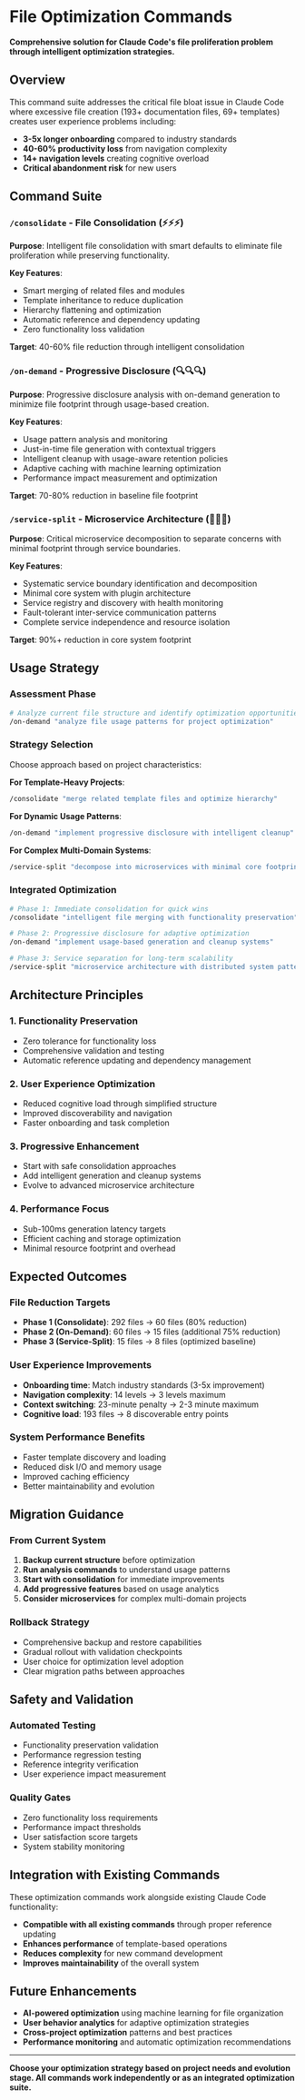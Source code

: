 # File Optimization Commands

**Comprehensive solution for Claude Code's file proliferation problem through intelligent optimization strategies.**

## Overview

This command suite addresses the critical file bloat issue in Claude Code where excessive file creation (193+ documentation files, 69+ templates) creates user experience problems including:

- **3-5x longer onboarding** compared to industry standards  
- **40-60% productivity loss** from navigation complexity
- **14+ navigation levels** creating cognitive overload
- **Critical abandonment risk** for new users

## Command Suite

### `/consolidate` - File Consolidation (⚡⚡⚡)
**Purpose**: Intelligent file consolidation with smart defaults to eliminate file proliferation while preserving functionality.

**Key Features**:
- Smart merging of related files and modules
- Template inheritance to reduce duplication  
- Hierarchy flattening and optimization
- Automatic reference and dependency updating
- Zero functionality loss validation

**Target**: 40-60% file reduction through intelligent consolidation

### `/on-demand` - Progressive Disclosure (🔍🔍🔍)  
**Purpose**: Progressive disclosure analysis with on-demand generation to minimize file footprint through usage-based creation.

**Key Features**:
- Usage pattern analysis and monitoring
- Just-in-time file generation with contextual triggers
- Intelligent cleanup with usage-aware retention policies
- Adaptive caching with machine learning optimization
- Performance impact measurement and optimization

**Target**: 70-80% reduction in baseline file footprint

### `/service-split` - Microservice Architecture (🚨🚨🚨)
**Purpose**: Critical microservice decomposition to separate concerns with minimal footprint through service boundaries.

**Key Features**:
- Systematic service boundary identification and decomposition
- Minimal core system with plugin architecture
- Service registry and discovery with health monitoring
- Fault-tolerant inter-service communication patterns
- Complete service independence and resource isolation

**Target**: 90%+ reduction in core system footprint

## Usage Strategy

### Assessment Phase
```bash
# Analyze current file structure and identify optimization opportunities
/on-demand "analyze file usage patterns for project optimization"
```

### Strategy Selection
Choose approach based on project characteristics:

**For Template-Heavy Projects**:
```bash
/consolidate "merge related template files and optimize hierarchy"
```

**For Dynamic Usage Patterns**:
```bash
/on-demand "implement progressive disclosure with intelligent cleanup"
```

**For Complex Multi-Domain Systems**:
```bash
/service-split "decompose into microservices with minimal core footprint"
```

### Integrated Optimization
```bash
# Phase 1: Immediate consolidation for quick wins
/consolidate "intelligent file merging with functionality preservation"

# Phase 2: Progressive disclosure for adaptive optimization  
/on-demand "implement usage-based generation and cleanup systems"

# Phase 3: Service separation for long-term scalability
/service-split "microservice architecture with distributed system patterns"
```

## Architecture Principles

### 1. **Functionality Preservation**
- Zero tolerance for functionality loss
- Comprehensive validation and testing
- Automatic reference updating and dependency management

### 2. **User Experience Optimization**  
- Reduced cognitive load through simplified structure
- Improved discoverability and navigation
- Faster onboarding and task completion

### 3. **Progressive Enhancement**
- Start with safe consolidation approaches
- Add intelligent generation and cleanup systems  
- Evolve to advanced microservice architecture

### 4. **Performance Focus**
- Sub-100ms generation latency targets
- Efficient caching and storage optimization
- Minimal resource footprint and overhead

## Expected Outcomes

### File Reduction Targets
- **Phase 1 (Consolidate)**: 292 files → 60 files (80% reduction)
- **Phase 2 (On-Demand)**: 60 files → 15 files (additional 75% reduction)  
- **Phase 3 (Service-Split)**: 15 files → 8 files (optimized baseline)

### User Experience Improvements
- **Onboarding time**: Match industry standards (3-5x improvement)
- **Navigation complexity**: 14 levels → 3 levels maximum
- **Context switching**: 23-minute penalty → 2-3 minute maximum
- **Cognitive load**: 193 files → 8 discoverable entry points

### System Performance Benefits
- Faster template discovery and loading
- Reduced disk I/O and memory usage
- Improved caching efficiency
- Better maintainability and evolution

## Migration Guidance

### From Current System
1. **Backup current structure** before optimization
2. **Run analysis commands** to understand usage patterns
3. **Start with consolidation** for immediate improvements
4. **Add progressive features** based on usage analytics
5. **Consider microservices** for complex multi-domain projects

### Rollback Strategy
- Comprehensive backup and restore capabilities
- Gradual rollout with validation checkpoints
- User choice for optimization level adoption
- Clear migration paths between approaches

## Safety and Validation

### Automated Testing
- Functionality preservation validation
- Performance regression testing  
- Reference integrity verification
- User experience impact measurement

### Quality Gates
- Zero functionality loss requirements
- Performance impact thresholds
- User satisfaction score targets
- System stability monitoring

## Integration with Existing Commands

These optimization commands work alongside existing Claude Code functionality:

- **Compatible with all existing commands** through proper reference updating
- **Enhances performance** of template-based operations
- **Reduces complexity** for new command development
- **Improves maintainability** of the overall system

## Future Enhancements

- **AI-powered optimization** using machine learning for file organization
- **User behavior analytics** for adaptive optimization strategies
- **Cross-project optimization** patterns and best practices
- **Performance monitoring** and automatic optimization recommendations

---

**Choose your optimization strategy based on project needs and evolution stage. All commands work independently or as an integrated optimization suite.**